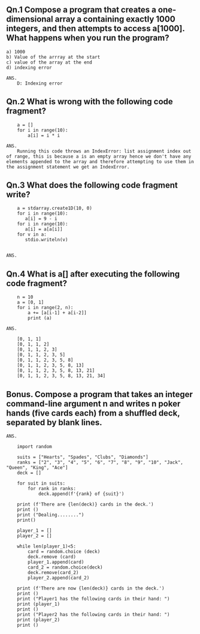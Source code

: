 ## Qn.1 Compose a program that creates a one-dimensional array a containing exactly 1000 integers, and then attempts to access a[1000]. What happens when you run the program?

	a) 1000
	b) Value of the arrray at the start
	c) value of the array at the end
	d) indexing error

	ANS. 
		D: Indexing error


## Qn.2 What is wrong with the following code fragment?

		a = []
		for i in range(10):
		    a[i] = i * i

	ANS. 
		Running this code throws an IndexError: list assignment index out of range, this is because a is an empty array hence we don't have any elements appended to the array and therefore attempting to use them in the assignment statement we get an IndexError.
	 	


## Qn.3 What does the following code fragment write?

		a = stdarray.create1D(10, 0)
		for i in range(10):
		   a[i] = 9 - i
		for i in range(10):
		   a[i] = a[a[i]]
		for v in a:
		   stdio.writeln(v)


	ANS.


## Qn.4 What is a[] after executing the following code fragment?

		n = 10
		a = [0, 1]
		for i in range(2, n):
		    a += [a[i-1] + a[i-2]]
		    print (a)

	ANS.

		[0, 1, 1]
		[0, 1, 1, 2]
		[0, 1, 1, 2, 3]
		[0, 1, 1, 2, 3, 5]
		[0, 1, 1, 2, 3, 5, 8]
		[0, 1, 1, 2, 3, 5, 8, 13]
		[0, 1, 1, 2, 3, 5, 8, 13, 21]
		[0, 1, 1, 2, 3, 5, 8, 13, 21, 34]


## Bonus. Compose a program that takes an integer command-line argument n and writes n poker hands (five cards each) from a shuffled deck, separated by blank lines.


	ANS. 

		import random

		suits = ["Hearts", "Spades", "Clubs", "Diamonds"]
		ranks = ["2", "3", "4", "5", "6", "7", "8", "9", "10", "Jack", "Queen", "King", "Ace"]
		deck = []

		for suit in suits:
		    for rank in ranks:
		        deck.append(f'{rank} of {suit}')

		print (f'There are {len(deck)} cards in the deck.')
		print ()
		print ("Dealing........")
		print()

		player_1 = []
		player_2 = []

		while len(player_1)<5:
		    card = random.choice (deck)
		    deck.remove (card)
		    player_1.append(card)
		    card_2 = random.choice(deck)
		    deck.remove(card_2)
		    player_2.append(card_2)

		print (f'There are now {len(deck)} cards in the deck.')
		print ()
		print ("Player1 has the following cards in their hand: ")
		print (player_1)
		print ()
		print ("Player2 has the following cards in their hand: ")
		print (player_2)
		print ()


